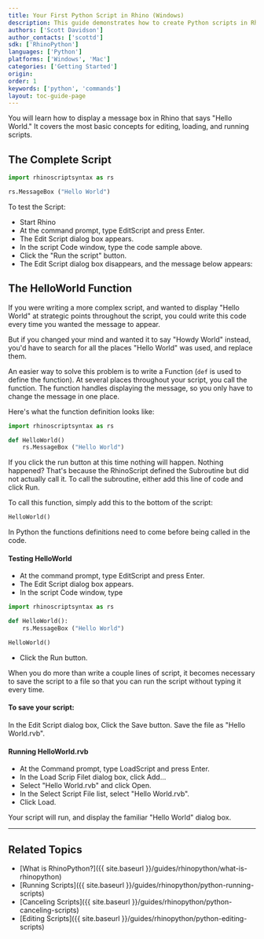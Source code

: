 ```yaml
---
title: Your First Python Script in Rhino (Windows)
description: This guide demonstrates how to create Python scripts in Rhino for Windows.
authors: ['Scott Davidson']
author_contacts: ['scottd']
sdk: ['RhinoPython']
languages: ['Python']
platforms: ['Windows', 'Mac']
categories: ['Getting Started']
origin:
order: 1
keywords: ['python', 'commands']
layout: toc-guide-page
---
```



You will learn how to display a message box in Rhino that says "Hello World."  It covers the most basic concepts for editing, loading, and running scripts.

## The Complete Script

```python
import rhinoscriptsyntax as rs

rs.MessageBox ("Hello World")
```
To test the Script:

- Start Rhino
- At the command prompt, type EditScript and press Enter.
- The Edit Script dialog box appears.
- In the script Code window, type the code sample above.
- Click the "Run the script" button.
- The Edit Script dialog box disappears, and the message below appears:

## The HelloWorld Function

If you were writing a more complex script, and wanted to display "Hello World" at strategic points throughout the script, you could write this code every time you wanted the message to appear.

But if you changed your mind and wanted it to say "Howdy World" instead, you'd have to search for all the places "Hello World" was used, and replace them.

An easier way to solve this problem is to write a Function (`def` is used to define the function).  At several places throughout your script, you call the function.  The function handles displaying the message, so you only have to change the message in one place.

Here's what the function definition looks like:

```python
import rhinoscriptsyntax as rs

def HelloWorld()
    rs.MessageBox ("Hello World")
```

If you click the run button at this time nothing will happen. Nothing happened? That's because the RhinoScript defined the Subroutine but did not actually call it. To call the subroutine, either add this line of code and click Run.

To call this function, simply add this to the bottom of the script:

```python
HelloWorld()
```

In Python the functions definitions need to come before being called in the code.

#### Testing HelloWorld

- At the command prompt, type EditScript and press Enter.
- The Edit Script dialog box appears.
- In the script Code window, type

```python
import rhinoscriptsyntax as rs

def HelloWorld():
    rs.MessageBox ("Hello World")

HelloWorld()
```
- Click the Run button.

When you do more than write a couple lines of script, it becomes necessary to save the script to a file so that you can run the script without typing it every time.

#### To save your script:

In the Edit Script dialog box, Click the Save button. Save the file as "Hello World.rvb".

#### Running HelloWorld.rvb

- At the Command prompt, type LoadScript and press Enter.
- In the Load Scrip Filet dialog box, click Add...
- Select "Hello World.rvb" and click Open.
- In the Select Script File list, select "Hello World.rvb".
- Click Load.

Your script will run, and display the familiar "Hello World" dialog box.

---

## Related Topics

- [What is RhinoPython?]({{ site.baseurl }}/guides/rhinopython/what-is-rhinopython)
- [Running Scripts]({{ site.baseurl }}/guides/rhinopython/python-running-scripts)
- [Canceling Scripts]({{ site.baseurl }}/guides/rhinopython/python-canceling-scripts)
- [Editing Scripts]({{ site.baseurl }}/guides/rhinopython/python-editing-scripts)
